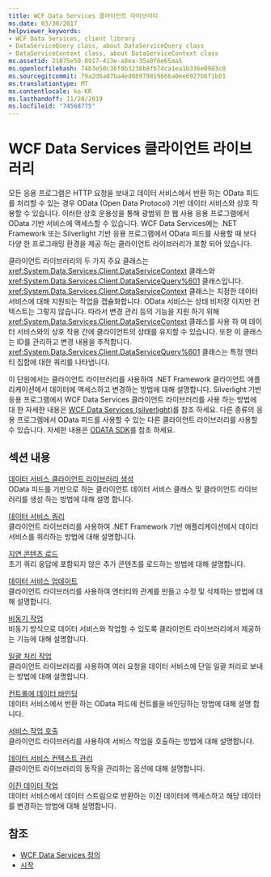 ```yaml
---
title: WCF Data Services 클라이언트 라이브러리
ms.date: 03/30/2017
helpviewer_keywords:
- WCF Data Services, client library
- DataServiceQuery class, about DataServiceQuery class
- DataServiceContext class, about DataServiceContext class
ms.assetid: 21075e50-8917-413e-a8ea-35a0f6e65aa5
ms.openlocfilehash: 74b3e50c36f0b3238b8fb74ca1ea1b336e0983c0
ms.sourcegitcommit: 79a2d6a07ba4ed08979819666a0ee6927bbf1b01
ms.translationtype: MT
ms.contentlocale: ko-KR
ms.lasthandoff: 11/28/2019
ms.locfileid: "74568775"
---
```

# <a name="wcf-data-services-client-library"></a>WCF Data Services 클라이언트 라이브러리
모든 응용 프로그램은 HTTP 요청을 보내고 데이터 서비스에서 반환 하는 OData 피드를 처리할 수 있는 경우 OData (Open Data Protocol) 기반 데이터 서비스와 상호 작용할 수 있습니다. 이러한 상호 운용성을 통해 광범위 한 웹 사용 응용 프로그램에서 OData 기반 서비스에 액세스할 수 있습니다. WCF Data Services에는 .NET Framework 또는 Silverlight 기반 응용 프로그램에서 OData 피드를 사용할 때 보다 다양 한 프로그래밍 환경을 제공 하는 클라이언트 라이브러리가 포함 되어 있습니다.  
  
 클라이언트 라이브러리의 두 가지 주요 클래스는 <xref:System.Data.Services.Client.DataServiceContext> 클래스와 <xref:System.Data.Services.Client.DataServiceQuery%601> 클래스입니다. <xref:System.Data.Services.Client.DataServiceContext> 클래스는 지정한 데이터 서비스에 대해 지원되는 작업을 캡슐화합니다. OData 서비스는 상태 비저장 이지만 컨텍스트는 그렇지 않습니다. 따라서 변경 관리 등의 기능을 지원 하기 위해 <xref:System.Data.Services.Client.DataServiceContext> 클래스를 사용 하 여 데이터 서비스와의 상호 작용 간에 클라이언트의 상태를 유지할 수 있습니다. 또한 이 클래스는 ID를 관리하고 변경 내용을 추적합니다. <xref:System.Data.Services.Client.DataServiceQuery%601> 클래스는 특정 엔터티 집합에 대한 쿼리를 나타냅니다.  
  
 이 단원에서는 클라이언트 라이브러리를 사용하여 .NET Framework 클라이언트 애플리케이션에서 데이터에 액세스하고 변경하는 방법에 대해 설명합니다. Silverlight 기반 응용 프로그램에서 WCF Data Services 클라이언트 라이브러리를 사용 하는 방법에 대 한 자세한 내용은 [WCF Data Services (silverlight)](https://go.microsoft.com/fwlink/?LinkId=186016)를 참조 하세요. 다른 종류의 응용 프로그램에서 OData 피드를 사용할 수 있는 다른 클라이언트 라이브러리를 사용할 수 있습니다. 자세한 내용은 [ODATA SDK](https://go.microsoft.com/fwlink/?LinkID=185796)를 참조 하세요.  
  
## <a name="in-this-section"></a>섹션 내용  
 [데이터 서비스 클라이언트 라이브러리 생성](generating-the-data-service-client-library-wcf-data-services.md)  
 OData 피드를 기반으로 하는 클라이언트 데이터 서비스 클래스 및 클라이언트 라이브러리를 생성 하는 방법에 대해 설명 합니다.  
  
 [데이터 서비스 쿼리](querying-the-data-service-wcf-data-services.md)  
 클라이언트 라이브러리를 사용하여 .NET Framework 기반 애플리케이션에서 데이터 서비스를 쿼리하는 방법에 대해 설명합니다.  
  
 [지연 콘텐츠 로드](loading-deferred-content-wcf-data-services.md)  
 초기 쿼리 응답에 포함되지 않은 추가 콘텐츠를 로드하는 방법에 대해 설명합니다.  
  
 [데이터 서비스 업데이트](updating-the-data-service-wcf-data-services.md)  
 클라이언트 라이브러리를 사용하여 엔터티와 관계를 만들고 수정 및 삭제하는 방법에 대해 설명합니다.  
  
 [비동기 작업](asynchronous-operations-wcf-data-services.md)  
 비동기 방식으로 데이터 서비스와 작업할 수 있도록 클라이언트 라이브러리에서 제공하는 기능에 대해 설명합니다.  
  
 [일괄 처리 작업](batching-operations-wcf-data-services.md)  
 클라이언트 라이브러리를 사용하여 여러 요청을 데이터 서비스에 단일 일괄 처리로 보내는 방법에 대해 설명합니다.  
  
 [컨트롤에 데이터 바인딩](binding-data-to-controls-wcf-data-services.md)  
 데이터 서비스에서 반환 하는 OData 피드에 컨트롤을 바인딩하는 방법에 대해 설명 합니다.  
  
 [서비스 작업 호출](calling-service-operations-wcf-data-services.md)  
 클라이언트 라이브러리를 사용하여 서비스 작업을 호출하는 방법에 대해 설명합니다.  
  
 [데이터 서비스 컨텍스트 관리](managing-the-data-service-context-wcf-data-services.md)  
 클라이언트 라이브러리의 동작을 관리하는 옵션에 대해 설명합니다.  
  
 [이진 데이터 작업](working-with-binary-data-wcf-data-services.md)  
 데이터 서비스에서 데이터 스트림으로 반환하는 이진 데이터에 액세스하고 해당 데이터를 변경하는 방법에 대해 설명합니다.  
  
## <a name="see-also"></a>참조

- [WCF Data Services 정의](defining-wcf-data-services.md)
- [시작](getting-started-with-wcf-data-services.md)

